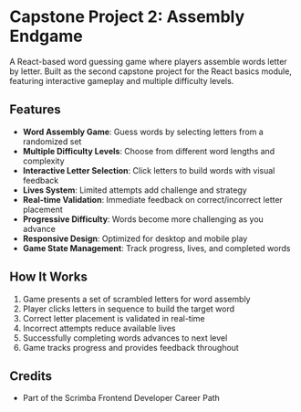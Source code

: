 # Capstone Project 2: Assembly Endgame

A React-based word guessing game where players assemble words letter by letter. Built as the second capstone project for the React basics module, featuring interactive gameplay and multiple difficulty levels.

## Features

- **Word Assembly Game**: Guess words by selecting letters from a randomized set
- **Multiple Difficulty Levels**: Choose from different word lengths and complexity
- **Interactive Letter Selection**: Click letters to build words with visual feedback
- **Lives System**: Limited attempts add challenge and strategy
- **Real-time Validation**: Immediate feedback on correct/incorrect letter placement
- **Progressive Difficulty**: Words become more challenging as you advance
- **Responsive Design**: Optimized for desktop and mobile play
- **Game State Management**: Track progress, lives, and completed words

## How It Works

1. Game presents a set of scrambled letters for word assembly
2. Player clicks letters in sequence to build the target word
3. Correct letter placement is validated in real-time
4. Incorrect attempts reduce available lives
5. Successfully completing words advances to next level
6. Game tracks progress and provides feedback throughout

## Credits

- Part of the Scrimba Frontend Developer Career Path